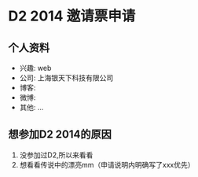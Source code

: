 # D2 2014 邀请票申请

## 个人资料

- 兴趣: web
- 公司: 上海银天下科技有限公司
- 博客: 
- 微博: 
- 其他: ...

## 想参加D2 2014的原因

1. 没参加过D2,所以来看看
2. 想看看传说中的漂亮mm（申请说明内明确写了xxx优先）


